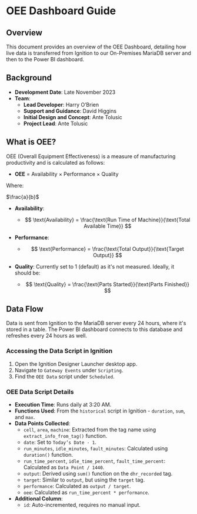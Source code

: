 # OEE Dashboard Guide

## Overview

This document provides an overview of the OEE Dashboard, detailing how live data is transferred from Ignition to our On-Premises MariaDB server and then to the Power BI dashboard.

## Background

- **Development Date**: Late November 2023
- **Team**:
  - **Lead Developer**: Harry O’Brien
  - **Support and Guidance**: David Higgins
  - **Initial Design and Concept**: Ante Tolusic
  - **Project Lead**: Ante Tolusic

## What is OEE?

OEE (Overall Equipment Effectiveness) is a measure of manufacturing productivity and is calculated as follows:

- **OEE** = Availability × Performance × Quality

Where:

$\frac{a}{b}$
- **Availability**: 
  - $$ \text{Availability} = \frac{\text{Run Time of Machine}}{\text{Total Available Time}} $$

- **Performance**: 
  - $$ \text{Performance} = \frac{\text{Total Output}}{\text{Target Output}} $$

- **Quality**: Currently set to 1 (default) as it's not measured. Ideally, it should be:
  - $$ \text{Quality} = \frac{\text{Parts Started}}{\text{Parts Finished}} $$


## Data Flow

Data is sent from Ignition to the MariaDB server every 24 hours, where it's stored in a table. The Power BI dashboard connects to this database and refreshes every 24 hours as well.

### Accessing the Data Script in Ignition

1. Open the Ignition Designer Launcher desktop app.
2. Navigate to `Gateway Events` under `Scripting`.
3. Find the `OEE Data` script under `Scheduled`.

### OEE Data Script Details

- **Execution Time**: Runs daily at 3:20 AM.
- **Functions Used**: From the `historical` script in Ignition - `duration`, `sum`, and `max`.
- **Data Points Collected**:
  - `cell`, `area`, `machine`: Extracted from the tag name using `extract_info_from_tag()` function.
  - `date`: Set to `Today’s Date - 1`.
  - `run_minutes`, `idle_minutes`, `fault_minutes`: Calculated using `duration()` function.
  - `run_time_percent`, `idle_time_percent`, `fault_time_percent`: Calculated as `Data Point / 1440`.
  - `output`: Derived using `sum()` function on the `dhr_recorded` tag.
  - `target`: Similar to `output`, but using the `target` tag.
  - `performance`: Calculated as `output / target`.
  - `oee`: Calculated as `run_time_percent * performance`.
- **Additional Column**:
  - `id`: Auto-incremented, requires no manual input.
